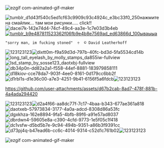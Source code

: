 
![ezgif com-animated-gif-maker](https://github.com/user-attachments/assets/19e96cdf-4fe8-4061-8a71-66e89ca97e28)

![tumblr_d1d43f540c5ed1cf63c9909c93c4924c_e3bc33f0_250](https://github.com/user-attachments/assets/0954898b-a1e0-4f09-8b79-d694c5c20122)нажмите на смайлик... там мои рисунки..... click!! ![dacei7k-142e74d4-74cf-49c4-aa3e-1c7e03d3b4eb](https://github.com/user-attachments/assets/dcbf48d5-c3ca-487c-b3bb-10cb6519104c) <a href="https://t.me/archie_arrr"><g src="">![tumblr_b9e487811523362f06fb9e4b8e7569ad_ed63866d_100ываыыа](https://github.com/user-attachments/assets/867f571f-f801-4e1b-a8c5-d40953bca633)
</a>

    "sorry man, im fucking stoned"  ♱  © David Leatherhoff


![123123123](https://github.com/user-attachments/assets/c77b4838-21bb-4572-960d-22d560fa3d89)![dixtt0m-f9a59d3d-797b-40fc-bd3d-5fa5534cd14b](https://github.com/user-attachments/assets/6b3f753c-2896-4c06-9bda-2928c1aa843b)![long_tall_eyelash_by_molly_stamps_da855iw-fullview](https://github.com/user-attachments/assets/49330f48-f8f7-4d4e-abc0-f83ff2649643)![lsd_stamp_by_sosse123_daotxbj-fullview](https://github.com/user-attachments/assets/8a3a7afb-313b-4b33-8f3a-8e6c7c339ac0)![db34p0n-dd82a2a1-f558-44ef-8881-183979858111](https://github.com/user-attachments/assets/664b4cbe-9660-4d05-88ff-76c3c9c1af3a)![d18kiov-cce78da7-903f-4ee0-8161-0d179cc6bb2f](https://github.com/user-attachments/assets/4f5f37c7-cea8-4ada-98b7-6d4a3a66a615)![d1rbl1s-d1e36c00-a7e3-4251-9b41-6156f5a6fdcb](https://github.com/user-attachments/assets/17dfb1fc-1722-47af-b973-8140e7979187)![123123123](https://github.com/user-attachments/assets/c77b4838-21bb-4572-960d-22d560fa3d89)

https://github.com/user-attachments/assets/d67b2cab-8ad7-478f-881b-4a4ada294420

![123123123](https://github.com/user-attachments/assets/c77b4838-21bb-4572-960d-22d560fa3d89)![d2a4f66-aa8dc77f-7c17-4baa-b343-677ae361a818](https://github.com/user-attachments/assets/fee72f49-d9cf-4032-ba34-404bef0a6825)![daotxeb-57973834-3177-4a0a-adcd-8308d86a53fc](https://github.com/user-attachments/assets/6cd354e2-81da-4f26-8824-bf07d2b470a3)![dgxkhza-162e8894-9fa5-4bfb-89f6-a91e57ad8037](https://github.com/user-attachments/assets/31d3a5e0-aac1-4980-958f-59a05a7a3073)![dbrdwn4-59605e8a-c390-4cfd-9773-1e5f05c1f418](https://github.com/user-attachments/assets/b37fc5de-152e-4836-86f3-69fdfee00bb4)![dc1vsfw-d5bd5b7e-9c94-494b-9351-a86b3f9391cc](https://github.com/user-attachments/assets/4abf5d0d-327d-4814-b75a-d9001903a5a9)![d73pj4q-b47ead6b-cc6c-4014-9314-c52d1c761b02](https://github.com/user-attachments/assets/f7ec619d-15f3-43b0-8c1e-b3c6e67f9875)![123123123](https://github.com/user-attachments/assets/c77b4838-21bb-4572-960d-22d560fa3d89)


![ezgif com-animated-gif-maker](https://github.com/user-attachments/assets/19e96cdf-4fe8-4061-8a71-66e89ca97e28)

ㅤ
